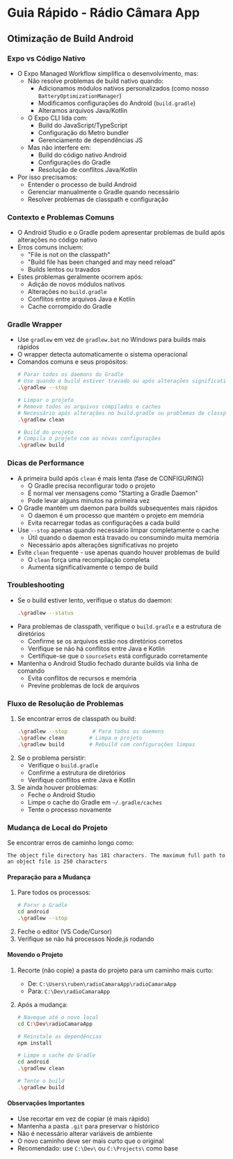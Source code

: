 # Guia Rápido - Rádio Câmara App

## Otimização de Build Android

### Expo vs Código Nativo
- O Expo Managed Workflow simplifica o desenvolvimento, mas:
  - Não resolve problemas de build nativo quando:
    - Adicionamos módulos nativos personalizados (como nosso `BatteryOptimizationManager`)
    - Modificamos configurações do Android (`build.gradle`)
    - Alteramos arquivos Java/Kotlin
  - O Expo CLI lida com:
    - Build do JavaScript/TypeScript
    - Configuração do Metro bundler
    - Gerenciamento de dependências JS
  - Mas não interfere em:
    - Build do código nativo Android
    - Configurações do Gradle
    - Resolução de conflitos Java/Kotlin
- Por isso precisamos:
  - Entender o processo de build Android
  - Gerenciar manualmente o Gradle quando necessário
  - Resolver problemas de classpath e configuração

### Contexto e Problemas Comuns
- O Android Studio e o Gradle podem apresentar problemas de build após alterações no código nativo
- Erros comuns incluem:
  - "File is not on the classpath"
  - "Build file has been changed and may need reload"
  - Builds lentos ou travados
- Estes problemas geralmente ocorrem após:
  - Adição de novos módulos nativos
  - Alterações no `build.gradle`
  - Conflitos entre arquivos Java e Kotlin
  - Cache corrompido do Gradle

### Gradle Wrapper
- Use `gradlew` em vez de `gradlew.bat` no Windows para builds mais rápidos
- O wrapper detecta automaticamente o sistema operacional
- Comandos comuns e seus propósitos:
  ```bash
  # Parar todos os daemons do Gradle
  # Use quando o build estiver travado ou após alterações significativas
  .\gradlew --stop

  # Limpar o projeto
  # Remove todos os arquivos compilados e caches
  # Necessário após alterações no build.gradle ou problemas de classpath
  .\gradlew clean

  # Build do projeto
  # Compila o projeto com as novas configurações
  .\gradlew build
  ```

### Dicas de Performance
- A primeira build após `clean` é mais lenta (fase de CONFIGURING)
  - O Gradle precisa reconfigurar todo o projeto
  - É normal ver mensagens como "Starting a Gradle Daemon"
  - Pode levar alguns minutos na primeira vez
- O Gradle mantém um daemon para builds subsequentes mais rápidos
  - O daemon é um processo que mantém o projeto em memória
  - Evita recarregar todas as configurações a cada build
- Use `--stop` apenas quando necessário limpar completamente o cache
  - Útil quando o daemon está travado ou consumindo muita memória
  - Necessário após alterações significativas no projeto
- Evite `clean` frequente - use apenas quando houver problemas de build
  - O `clean` força uma recompilação completa
  - Aumenta significativamente o tempo de build

### Troubleshooting
- Se o build estiver lento, verifique o status do daemon:
  ```bash
  .\gradlew --status
  ```
- Para problemas de classpath, verifique o `build.gradle` e a estrutura de diretórios
  - Confirme se os arquivos estão nos diretórios corretos
  - Verifique se não há conflitos entre Java e Kotlin
  - Certifique-se que o `sourceSets` está configurado corretamente
- Mantenha o Android Studio fechado durante builds via linha de comando
  - Evita conflitos de recursos e memória
  - Previne problemas de lock de arquivos

### Fluxo de Resolução de Problemas
1. Se encontrar erros de classpath ou build:
   ```bash
   .\gradlew --stop        # Para todos os daemons
   .\gradlew clean        # Limpa o projeto
   .\gradlew build        # Rebuild com configurações limpas
   ```
2. Se o problema persistir:
   - Verifique o `build.gradle`
   - Confirme a estrutura de diretórios
   - Verifique conflitos entre Java e Kotlin
3. Se ainda houver problemas:
   - Feche o Android Studio
   - Limpe o cache do Gradle em `~/.gradle/caches`
   - Tente o processo novamente

### Mudança de Local do Projeto
Se encontrar erros de caminho longo como:
```
The object file directory has 181 characters. The maximum full path to an object file is 250 characters
```

#### Preparação para a Mudança
1. Pare todos os processos:
   ```bash
   # Parar o Gradle
   cd android
   .\gradlew --stop
   ```
2. Feche o editor (VS Code/Cursor)
3. Verifique se não há processos Node.js rodando

#### Movendo o Projeto
1. Recorte (não copie) a pasta do projeto para um caminho mais curto:
   - De: `C:\Users\ruben\radioCamaraApp\radioCamaraApp`
   - Para: `C:\Dev\radioCamaraApp`

2. Após a mudança:
   ```bash
   # Navegue até o novo local
   cd C:\Dev\radioCamaraApp

   # Reinstale as dependências
   npm install

   # Limpe o cache do Gradle
   cd android
   .\gradlew clean

   # Tente o build
   .\gradlew build
   ```

#### Observações Importantes
- Use recortar em vez de copiar (é mais rápido)
- Mantenha a pasta `.git` para preservar o histórico
- Não é necessário alterar variáveis de ambiente
- O novo caminho deve ser mais curto que o original
- Recomendado: use `C:\Dev\` ou `C:\Projects\` como base 